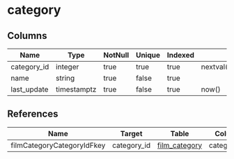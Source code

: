 <!-- Generated File -->
# category

## Columns

| Name                         | Type               | NotNull| Unique | Indexed  | Default
|------------------------------|--------------------|--------|--------|----------|--------------------
| category_id                  | integer            | true   | true   | true     | nextval('category_category_id_seq'::regclass)
| name                         | string             | true   | false  | true     |
| last_update                  | timestamptz        | true   | false  | true     | now()

## References

| Name                         | Target             | Table                                  | Column
|------------------------------|--------------------|----------------------------------------|--------------------
| filmCategoryCategoryIdFkey   | category_id        | [film_category](DatabaseTableFilmCategoryRow)| category_id
